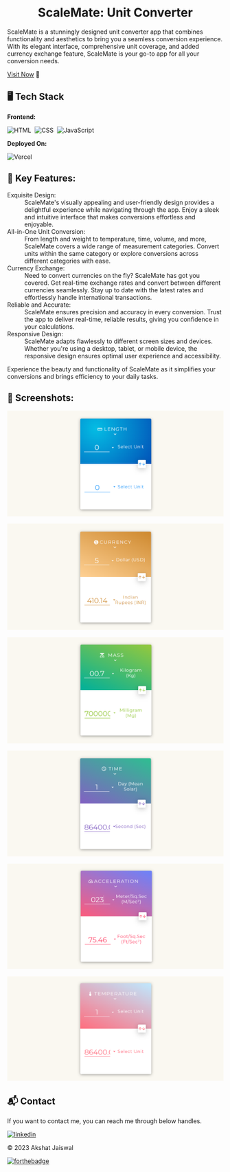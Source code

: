 <h1 align="center">ScaleMate: Unit Converter</h1>

<p>ScaleMate is a stunningly designed unit converter app that combines functionality and aesthetics to bring you a seamless conversion experience. With its elegant interface, comprehensive unit coverage, and added currency exchange feature, ScaleMate is your go-to app for all your conversion needs.</p>

[Visit Now](https://scalemate.vercel.app/) 🚀

## 🖥️ Tech Stack
**Frontend:**

![HTML](https://img.shields.io/badge/HTML5-E34F26?style=for-the-badge&logo=html5&logoColor=white)&nbsp;
![CSS](https://img.shields.io/badge/CSS3-1572B6?style=for-the-badge&logo=css3&logoColor=white)&nbsp;
![JavaScript](https://img.shields.io/badge/JavaScript-F7DF1E?style=for-the-badge&logo=javascript&logoColor=black)&nbsp;


**Deployed On:**

![Vercel](https://img.shields.io/badge/Vercel-000000?style=for-the-badge&logo=vercel&logoColor=white)

## 📌 Key Features:
<dl>
<dt>Exquisite Design:</dt><dd> ScaleMate's visually appealing and user-friendly design provides a delightful experience while navigating through the app. Enjoy a sleek and intuitive interface that makes conversions effortless and enjoyable.</dd>

<dt>All-in-One Unit Conversion:</dt><dd> From length and weight to temperature, time, volume, and more, ScaleMate covers a wide range of measurement categories. Convert units within the same category or explore conversions across different categories with ease.</dd>

<dt>Currency Exchange:</dt><dd> Need to convert currencies on the fly? ScaleMate has got you covered. Get real-time exchange rates and convert between different currencies seamlessly. Stay up to date with the latest rates and effortlessly handle international transactions.</dd>

<dt>Reliable and Accurate:</dt><dd> ScaleMate ensures precision and accuracy in every conversion. Trust the app to deliver real-time, reliable results, giving you confidence in your calculations.</dd>

<dt>Responsive Design:</dt><dd> ScaleMate adapts flawlessly to different screen sizes and devices. Whether you're using a desktop, tablet, or mobile device, the responsive design ensures optimal user experience and accessibility.</dd>
</dl>

<p>Experience the beauty and functionality of ScaleMate as it simplifies your conversions and brings efficiency to your daily tasks.
</p>

## 📌 Screenshots:
![home](/img/home.png)

![Currency](/img/currency.png)

![Mass](/img/mass.png)

![Time](/img/time.png)

![Acceleration](/img/acceleration.png)

![Temperature](/img//temperature.png)

<h2>📬 Contact</h2>

If you want to contact me, you can reach me through below handles.

[![linkedin](https://img.shields.io/badge/LinkedIn-0077B5?style=for-the-badge&logo=linkedin&logoColor=white)](https://www.linkedin.com/in/akshat-jaiswal-4664a2197)

© 2023 Akshat Jaiswal

[![forthebadge](https://forthebadge.com/images/badges/built-with-love.svg)](https://forthebadge.com)
